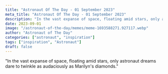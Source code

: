 ```yaml
---
title: "Astronaut Of The Day - 01 September 2023"
meta_title: "Astronaut Of The Day - 01 September 2023"
description: "In the vast expanse of space, floating amid stars, only astronaut dreams dare to twinkle as audaciously as Marilyn's diamonds."
date: 2023-09-01
image: "/astronaut-of-the-day/memes/meme-1693588271.927117.webp"
author: "Astronaut of The Day"
categories: ["astronaut", "inspiration"]
tags: ["inspiration", "Astronaut"]
draft: false
---
```

"In the vast expanse of space, floating amid stars, only astronaut dreams dare to twinkle as audaciously as Marilyn's diamonds."
        